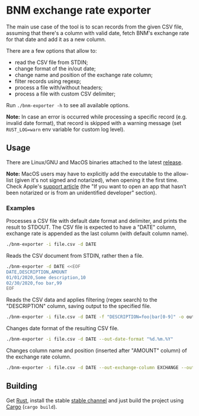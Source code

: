 # BNM exchange rate exporter

The main use case of the tool is to scan records from the given CSV file,
assuming that there's a column with valid date, fetch BNM's exchange rate
for that date and add it as a new column.

There are a few options that allow to:
- read the CSV file from STDIN;
- change format of the in/out date;
- change name and position of the exchange rate column;
- filter records using regexp;
- process a file with/without headers;
- process a file with custom CSV delimiter;

Run `./bnm-exporter -h` to see all available options.

**Note:** In case an error is occurred while processing a specific record (e.g. invalid date format),
that record is skipped with a warning message (set `RUST_LOG=warn` env variable for custom log level).

## Usage

There are Linux/GNU and MacOS binaries attached to the latest [release](https://github.com/Alexx-G/bnm-exporter/releases/latest).

**Note:** MacOS users may have to explicitly add the executable to the allow-list (given it's not signed and notarized), when opening it the first time.
Check Apple's [support article](https://support.apple.com/en-us/HT202491)
(the "If you want to open an app that hasn’t been notarized or is from an unidentified developer" section).


### Examples

Processes a CSV file with default date format and delimiter, and prints the result to STDOUT.
The CSV file is expected to have a "DATE" column, exchange rate is appended as the last column
(with default column name).

```bash
./bnm-exporter -i file.csv -d DATE
```

Reads the CSV document from STDIN, rather then a file.

```bash
./bnm-exporter -d DATE <<EOF
DATE,DESCRIPTION,AMOUNT
01/01/2020,Some description,10
02/30/2020,foo bar,99
EOF
```

Reads the CSV data and applies filtering (regex search) to the "DESCRIPTION" column, saving output to the specified file.

```bash
./bnm-exporter -i file.csv -d DATE -f "DESCRIPTION=foo|bar[0-9]" -o out.csv
```

Changes date format of the resulting CSV file.

```bash
./bnm-exporter -i file.csv -d DATE --out-date-format "%d.%m.%Y"
```

Changes column name and position (inserted after "AMOUNT" column) of the exchange rate column.

```bash
./bnm-exporter -i file.csv -d DATE --out-exchange-column EXCHANGE --out-exchange-insert-after AMOUNT
```

## Building

Get [Rust](https://rustup.rs/), install the stable [stable channel](https://rust-lang.github.io/rustup/concepts/channels.html)
and just build the project using [Cargo](https://doc.rust-lang.org/cargo/) (`cargo build`).
